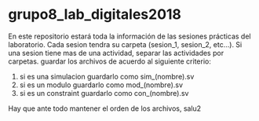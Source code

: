 # grupo8_lab_digitales2018
En este repositorio estará toda la información de las sesiones prácticas del laboratorio.
Cada sesion tendra su carpeta (sesion_1, sesion_2, etc...).
Si una sesion tiene mas de una actividad, separar las actividades por carpetas.
guardar los archivos de acuerdo al siguiente criterio:
  1) si es una simulacion guardarlo como sim_(nombre).sv
  2) si es un modulo guardarlo como mod_(nombre).sv
  3) si es un constraint guardarlo como con_(nombre).sv
  
Hay que ante todo mantener el orden de los archivos, salu2
